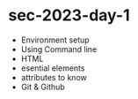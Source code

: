 # sec-2023-day-1

- Environment setup
- Using Command line
- HTML
- esential elements
- attributes to know
- Git & Github
